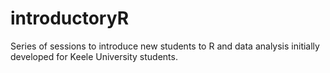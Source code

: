 introductoryR
=============

Series of sessions to introduce new students to R and data analysis initially developed for Keele University students. 
